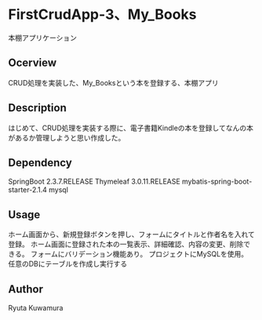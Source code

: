# FirstCrudApp-3、My_Books
本棚アプリケーション

## Ocerview
CRUD処理を実装した、My_Booksという本を登録する、本棚アプリ

## Description
はじめて、CRUD処理を実装する際に、電子書籍Kindleの本を登録してなんの本があるか管理しようと思い作成した。

## Dependency
SpringBoot 2.3.7.RELEASE 
Thymeleaf 3.0.11.RELEASE
mybatis-spring-boot-starter-2.1.4
mysql

## Usage
ホーム画面から、新規登録ボタンを押し、フォームにタイトルと作者名を入れて登録。
ホーム画面に登録された本の一覧表示、詳細確認、内容の変更、削除できる。
フォームにバリデーション機能あり。
プロジェクトにMySQLを使用。
任意のDBにテーブルを作成し実行する

## Author
Ryuta Kuwamura
